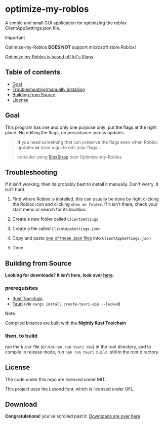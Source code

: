 <!-- markdownlint-disable MD033 -->

# optimize-my-roblos

A simple and small GUI application for optimizing the roblox ClientAppSettings.json file. <!-- Supports both Roblox and Roblox Studio -->

> [!IMPORTANT]
> Optimize-my-Roblos **DOES NOT** support microsoft store Roblox!

[Optimize my Roblos is based off kit's fflags](https://rentry.co/robloxpotatofflags)

## Table of contents

- [Goal](#goal)
- [Troubleshooting/manually installing](#troubleshooting)
- [Building from Source](#building-from-source)
- [License](#license)

## Goal

This program has one and only one purpose only: put the flags at the right place. No editing the flags, no persistance across updates.

> **If**
> you need something that can preserve the flags even when Roblox updates **or** have a gui to edit your flags...
>
> consider using [BloxStrap](https://github.com/pizzaboxer/bloxstrap) over Optimize-my-Roblos

## Troubleshooting

If it isn't working, then its probably best to install it manually. Don't worry, it isn't hard.

1. Find where Roblox is installed, this can usually be done by right clicking the Roblox icon and clicking `show in folder`. If it isn't there, check your start menu or search for its location.

1. Create a new folder called `ClientSettings`

1. Create a file called `ClientAppSettings.json`

1. Copy and paste [one of these .json files](https://github.com/WilliamAnimate/optimize-my-roblos/blob/main/src-tauri/src/) into `ClientAppSettings.json`

1. Done.

## Building from Source

**Looking for downloads? It isn't here, look over [here](https://github.com/WilliamAnimate/optimize-my-roblos/releases)**.

### prerequisites

- [Rust Toolchain](https://rust-lang.org)
- [Tauri](https://tauri.app/) (via `cargo install create-tauri-app --locked`)

> [!NOTE]
> Compiled binaries are built with the **Nightly Rust Toolchain**

### then, to build

run the `b.bat` file (or run `npm run tauri dev`) in the root directory, and to compile in release mode, run `npm run tauri build`, still in the root directory.

## License

The code under this repo are licensed under MIT.

This project uses the Lexend font, which is licensed under OFL.

## Download

**Congratulations!** you've scrolled past it. [Downloads are over here](https://github.com/WilliamAnimate/optimize-my-roblos/releases)
